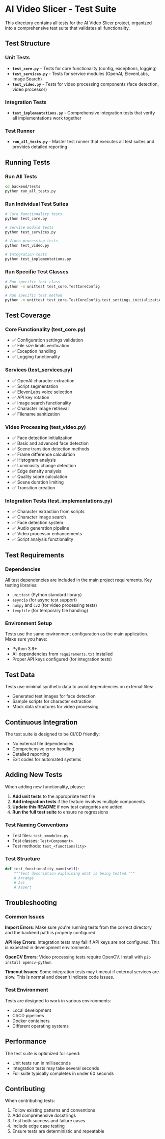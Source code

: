 # AI Video Slicer - Test Suite

This directory contains all tests for the AI Video Slicer project, organized into a comprehensive test suite that validates all functionality.

## Test Structure

### Unit Tests
- **`test_core.py`** - Tests for core functionality (config, exceptions, logging)
- **`test_services.py`** - Tests for service modules (OpenAI, ElevenLabs, Image Search)
- **`test_video.py`** - Tests for video processing components (face detection, video processor)

### Integration Tests
- **`test_implementations.py`** - Comprehensive integration tests that verify all implementations work together

### Test Runner
- **`run_all_tests.py`** - Master test runner that executes all test suites and provides detailed reporting

## Running Tests

### Run All Tests
```bash
cd backend/tests
python run_all_tests.py
```

### Run Individual Test Suites
```bash
# Core functionality tests
python test_core.py

# Service module tests
python test_services.py

# Video processing tests
python test_video.py

# Integration tests
python test_implementations.py
```

### Run Specific Test Classes
```bash
# Run specific test class
python -m unittest test_core.TestCoreConfig

# Run specific test method
python -m unittest test_core.TestCoreConfig.test_settings_initialization
```

## Test Coverage

### Core Functionality (test_core.py)
- ✅ Configuration settings validation
- ✅ File size limits verification
- ✅ Exception handling
- ✅ Logging functionality

### Services (test_services.py)
- ✅ OpenAI character extraction
- ✅ Script segmentation
- ✅ ElevenLabs voice selection
- ✅ API key rotation
- ✅ Image search functionality
- ✅ Character image retrieval
- ✅ Filename sanitization

### Video Processing (test_video.py)
- ✅ Face detection initialization
- ✅ Basic and advanced face detection
- ✅ Scene transition detection methods
- ✅ Frame difference calculation
- ✅ Histogram analysis
- ✅ Luminosity change detection
- ✅ Edge density analysis
- ✅ Quality score calculation
- ✅ Scene duration limiting
- ✅ Transition creation

### Integration Tests (test_implementations.py)
- ✅ Character extraction from scripts
- ✅ Character image search
- ✅ Face detection system
- ✅ Audio generation pipeline
- ✅ Video processor enhancements
- ✅ Script analysis functionality

## Test Requirements

### Dependencies
All test dependencies are included in the main project requirements. Key testing libraries:
- `unittest` (Python standard library)
- `asyncio` (for async test support)
- `numpy` and `cv2` (for video processing tests)
- `tempfile` (for temporary file handling)

### Environment Setup
Tests use the same environment configuration as the main application. Make sure you have:
- Python 3.8+
- All dependencies from `requirements.txt` installed
- Proper API keys configured (for integration tests)

## Test Data

Tests use minimal synthetic data to avoid dependencies on external files:
- Generated test images for face detection
- Sample scripts for character extraction
- Mock data structures for video processing

## Continuous Integration

The test suite is designed to be CI/CD friendly:
- No external file dependencies
- Comprehensive error handling
- Detailed reporting
- Exit codes for automated systems

## Adding New Tests

When adding new functionality, please:

1. **Add unit tests** to the appropriate test file
2. **Add integration tests** if the feature involves multiple components
3. **Update this README** if new test categories are added
4. **Run the full test suite** to ensure no regressions

### Test Naming Conventions
- Test files: `test_<module>.py`
- Test classes: `Test<Component>`
- Test methods: `test_<functionality>`

### Test Structure
```python
def test_functionality_name(self):
    """Test description explaining what is being tested."""
    # Arrange
    # Act
    # Assert
```

## Troubleshooting

### Common Issues

**Import Errors**: Make sure you're running tests from the correct directory and the backend path is properly configured.

**API Key Errors**: Integration tests may fail if API keys are not configured. This is expected in development environments.

**OpenCV Errors**: Video processing tests require OpenCV. Install with `pip install opencv-python`.

**Timeout Issues**: Some integration tests may timeout if external services are slow. This is normal and doesn't indicate code issues.

### Test Environment
Tests are designed to work in various environments:
- Local development
- CI/CD pipelines
- Docker containers
- Different operating systems

## Performance

The test suite is optimized for speed:
- Unit tests run in milliseconds
- Integration tests may take several seconds
- Full suite typically completes in under 60 seconds

## Contributing

When contributing tests:
1. Follow existing patterns and conventions
2. Add comprehensive docstrings
3. Test both success and failure cases
4. Include edge case testing
5. Ensure tests are deterministic and repeatable 